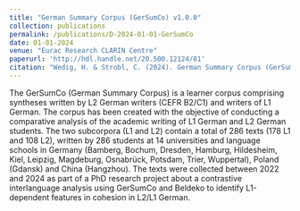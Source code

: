 ```yaml
---
title: "German Summary Corpus (GerSumCo) v1.0.0"
collection: publications
permalink: /publications/D-2024-01-01-GerSumCo
date: 01-01-2024
venue: "Eurac Research CLARIN Centre"
paperurl: 'http://hdl.handle.net/20.500.12124/81'
citation: "Wedig, H. & Strobl, C. (2024). German Summary Corpus (GerSumCo) v1.0.0, Eurac Research CLARIN Centre, http://hdl.handle.net/20.500.12124/81."
---
```

The GerSumCo (German Summary Corpus) is a learner corpus comprising syntheses written by L2 German writers (CEFR B2/C1) and writers of L1 German. The corpus has been created with the objective of conducting a comparative analysis of the academic writing of L1 German and L2 German students.  The two subcorpora (L1 and L2) contain a total of 286 texts (178 L1 and 108 L2), written by 286 students at 14 universities and language schools in Germany (Bamberg, Bochum, Dresden, Hamburg, Hildesheim, Kiel, Leipzig, Magdeburg, Osnabrück, Potsdam, Trier, Wuppertal), Poland (Gdansk) and China (Hangzhou). The texts were collected between 2022 and 2024 as part of a PhD research project about a contrastive interlanguage analysis using GerSumCo and Beldeko to identify L1-dependent features in cohesion in L2/L1 German.